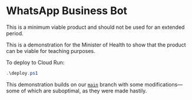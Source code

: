 # WhatsApp Business Bot

This is a minimum viable product and should not be used for an extended period.

This is a demonstration for the Minister of Health to show that the product can be viable for teaching purposes.

To deploy to Cloud Run:

```powershell
.\deploy.ps1
```

This demonstration builds on our [`main`](https://github.com/DaturaSol/whatsapp-business-bot-standart) branch with some modifications—some of which are suboptimal, as they were made hastily.